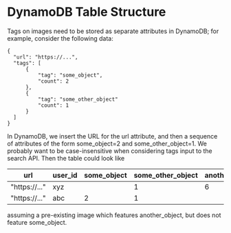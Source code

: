 # DynamoDB Table Structure

Tags on images need to be stored as separate attributes in DynamoDB; for example, consider the following data:

```
{
  "url": "https://...",
  "tags": [
      {
          "tag": "some_object",
          "count": 2
      },
      {
          "tag": "some_other_object"
          "count": 1
      }
  ]
}
```


In DynamoDB, we insert the URL for the url attribute, and then a sequence of attributes of the form some_object=2 and some_other_object=1. We probably want to be case-insensitive when considering tags input to the search API. Then the table could look like

|     url       |   user_id   | some_object | some_other_object | another_object |
|---------------|-------------|-------------|-------------------|----------------|
| "https://..." |     xyz     |             |         1         |       6        |
| "https://..." |     abc     |      2      |         1         |                |

assuming a pre-existing image which features another_object, but does not feature some_object.
